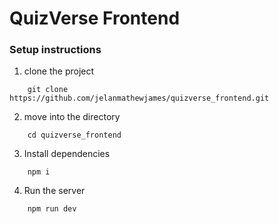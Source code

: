 # QuizVerse Frontend

### Setup instructions

1. clone the project

```
    git clone https://github.com/jelanmathewjames/quizverse_frontend.git

```

2. move into the directory 

```
    cd quizverse_frontend
```

3. Install dependencies

```
    npm i
```

4. Run the server

```
    npm run dev
```